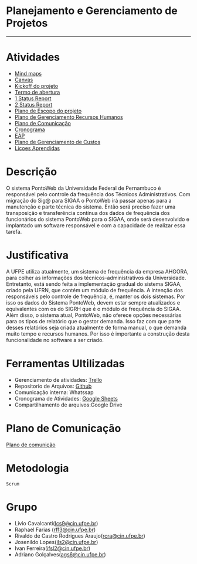 # **Planejamento e Gerenciamento de Projetos**
---
# Atividades
- [Mind maps](https://github.com/lcs9/PGP-IF979-2019.1/tree/master/Mind%20maps)
- [Canvas](https://github.com/lcs9/PGP-IF979-2019.1/tree/master/Canvas)
- [Kickoff do projeto](https://github.com/lcs9/PGP-IF979-2019.1/blob/master/Apresentação.pptx?raw=true)
- [Termo de abertura](https://docs.google.com/document/d/1cyoRYNQPacX9Ui2kVp9Vfoy-UlEH0DMBCsCgWfe_DTE/edit?ts=5c9d1eeb)
- [1 Status Report](https://github.com/lcs9/PGP-IF979-2019.1/tree/master/1%20status%20report)
- [2 Status Report](https://github.com/lcs9/PGP-IF979-2019.1/blob/master/2%20Status%20report/2%C2%B0%20Status%20Report%20-%20PGP.pptx)
- [Plano de Escopo do projeto](https://github.com/lcs9/PGP-IF979-2019.1/blob/master/1%20status%20report/1%C2%BA%20Status%20de%20Report%20PGP.pptx)
- [Plano de Gerenciamento Recursos Humanos](https://github.com/lcs9/PGP-IF979-2019.1/blob/master/2%20Status%20report/Plano%20de%20Gerenciamento%20de%20Escopo%20do%20projeto.pdf)
- [Plano de Comunicação](https://github.com/lcs9/PGP-IF979-2019.1/blob/master/1%20status%20report/Plano_de_Comunica%C3%A7%C3%A3o.pdf)
- [Cronograma](https://github.com/lcs9/PGP-IF979-2019.1/blob/master/Cronograma%20(2).pdf)
- [EAP](https://github.com/lcs9/PGP-IF979-2019.1/blob/master/2%20Status%20report/EAP.pdf)
- [Plano de Gerenciamento de Custos](https://github.com/lcs9/PGP-IF979-2019.1/blob/master/Plano%20de%20Gerenciamento%20de%20Custos.pdf)
- [Licoes Aprendidas](https://github.com/lcs9/PGP-IF979-2019.1/blob/master/Licoes%20Aprendidas.pdf)
# Descrição
O sistema PontoWeb da Universidade Federal de Pernambuco é responsável pelo controle da frequência dos Técnicos Administrativos. Com migração do Sig@ para SIGAA o PontoWeb irá passar apenas para a manutenção e parte técnica do sistema. Então será preciso fazer uma transposição  e transferência contínua dos dados de frequência dos funcionários do sistema PontoWeb para o SIGAA, onde será desenvolvido e implantado um software responsável e com a capacidade de realizar essa tarefa.

# Justificativa
A UFPE utiliza atualmente, um sistema de frequência da empresa AHGORA, para colher as informações dos técnicos-administrativos da Universidade. Entretanto, está sendo feita a implementação gradual do sistema SIGAA, criado pela UFRN, que contém um módulo de frequência. A intenção dos responsáveis pelo controle de frequência, é, manter os dois sistemas. Por isso os dados do Sistema PontoWeb, devem estar sempre atualizados e equivalentes com os do SIGRH que é o módulo de frequência do SIGAA.
Além disso, o sistema atual, PontoWeb, não oferece opções necessárias para os tipos de relatório que o gestor demanda. Isso faz com que parte desses relatórios seja criada atualmente de forma manual, o que demanda muito tempo e recursos humanos. Por isso é importante a construção desta funcionalidade no software a ser criado.


# Ferramentas Ultilizadas
- Gerenciamento de atividades: [Trello](https://trello.com/b/uB9PHvzY/4-periodo)
- Repositorio de Arquivos: [Github](https://github.com/lcs9/PGP-IF979-2019.1)
- Comunicação interna: Whatssap
- Cronograma de Atividades: [Google Sheets](https://docs.google.com/spreadsheets/d/1lON6MOnvFsxoLqd1eWbKVmMGvxluZ5R7WHCF66seAsk/edit#gid=64151894)
- Compartilhamento de arquivos:Google Drive

# Plano de Comunicação
 [Plano de comunição](https://docs.google.com/document/d/1LJHUskjEg96Q7BG3bhdW8X_XndFxOW7vJVWCYB-mkGk/edit?usp=sharing)
# Metodologia
    Scrum

# Grupo
- Livio Cavalcanti(lcs9@cin.ufpe.br)
- Raphael Farias (rff3@cin.ufpe.br)
- Rivaldo de Castro Rodrigues Araujo(rcra@cin.ufpe.br)
- Josenildo Lopes(jls2@cin.ufpe.br)
- Ivan Ferreira(ifsl2@cin.ufpe.br)
- Adriano Golçalves(ags6@cin.ufpe.br)


